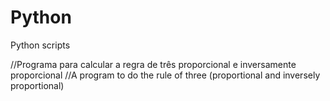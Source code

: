 # Python
Python scripts

//Programa para calcular a regra de três proporcional e inversamente proporcional
//A program to do the rule of three (proportional and inversely proportional)
